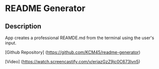 <!-- @format -->

# README Generator

## Description

App creates a professional REAMDE.md from the terminal using the user's input.

[Github Repository] (https://github.com/KCM45/readme-generator)

[Video] (https://watch.screencastify.com/v/eriazGzZ9jc0C673lvn5)
